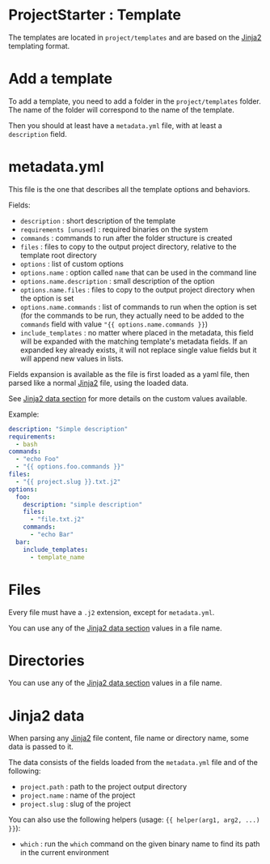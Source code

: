 ProjectStarter : Template
===

The templates are located in `project/templates` and are based on the [Jinja2](https://jinja.palletsprojects.com/en/2.11.x/) templating format.

# Add a template

To add a template, you need to add a folder in the `project/templates` folder. The name of the folder will correspond to the name of the template.

Then you should at least have a `metadata.yml` file, with at least a `description` field.

# metadata.yml

This file is the one that describes all the template options and behaviors.

Fields:
* `description` : short description of the template
* `requirements [unused]` : required binaries on the system
* `commands` : commands to run after the folder structure is created
* `files` : files to copy to the output project directory, relative to the template root directory
* `options` : list of custom options
* `options.name` : option called `name` that can be used in the command line
* `options.name.description` : small description of the option
* `options.name.files` : files to copy to the output project directory when the option is set
* `options.name.commands` : list of commands to run when the option is set (for the commands to be run, they actually need to be added to the `commands` field with value `"{{ options.name.commands }}`)
* `include_templates` : no matter where placed in the metadata, this field will be expanded with the matching template's metadata fields. If an expanded key already exists, it will not replace single value fields but it will append new values in lists.

Fields expansion is available as the file is first loaded as a yaml file, then parsed like a normal [Jinja2](https://jinja.palletsprojects.com/en/2.11.x/) file, using the loaded data.

See [Jinja2 data section](#jinja2-data) for more details on the custom values available.

Example:

```yaml
description: "Simple description"
requirements:
  - bash
commands:
  - "echo Foo"
  - "{{ options.foo.commands }}"
files:
  - "{{ project.slug }}.txt.j2"
options:
  foo:
    description: "simple description"
    files:
      - "file.txt.j2"
    commands:
      - "echo Bar"
  bar:
    include_templates:
      - template_name
```

# Files

Every file must have a `.j2` extension, except for `metadata.yml`.

You can use any of the [Jinja2 data section](#jinja2-data) values in a file name.

# Directories

You can use any of the [Jinja2 data section](#jinja2-data) values in a file name.

# Jinja2 data

When parsing any [Jinja2](https://jinja.palletsprojects.com/en/2.11.x/) file content, file name or directory name, some data is passed to it.

The data consists of the fields loaded from the `metadata.yml` file and of the following:
* `project.path` : path to the project output directory
* `project.name` : name of the project
* `project.slug` : slug of the project

You can also use the following helpers (usage: `{{ helper(arg1, arg2, ...) }}`):
* `which` : run the `which` command on the given binary name to find its path in the current environment